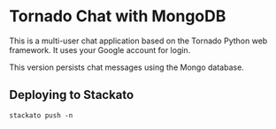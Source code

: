 # Tornado Chat with MongoDB

This is a multi-user chat application based on the Tornado Python
web framework.  It uses your Google account for login.

This version persists chat messages using the Mongo database.

## Deploying to Stackato

    stackato push -n
